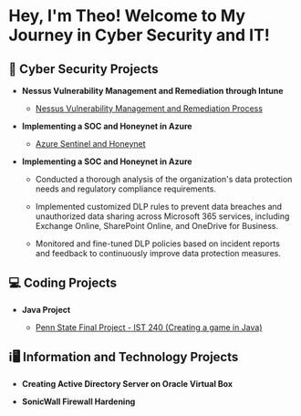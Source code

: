<h1>Hey, I'm Theo! Welcome to My Journey in Cyber Security and IT! </a></h1>

<h2>🔐 Cyber Security Projects </h2>

- <b>Nessus Vulnerability Management and Remediation through Intune</b>
  - [Nessus Vulnerability Management and Remediation Process](https://github.com/Denwawa/NessusProject/tree/main)

- <b>Implementing a SOC and Honeynet in Azure</b>
  - [Azure Sentinel and Honeynet](https://github.com/Denwawa/AzureSentinel)

 - <b>Implementing a SOC and Honeynet in Azure</b>
   - Conducted a thorough analysis of the organization's data protection needs and regulatory compliance requirements.
     
   - Implemented customized DLP rules to prevent data breaches and unauthorized data sharing across Microsoft 365 services, including Exchange Online, SharePoint Online, and OneDrive for Business.
     
   - Monitored and fine-tuned DLP policies based on incident reports and feedback to continuously improve data protection measures.
     
<h2>💻 Coding Projects </h2>

- <b>Java Project</b>

  - [Penn State Final Project - IST 240 (Creating a game in Java)](https://github.com/Denwawa/Group5-Final-Project)

<h2>ℹ️🖥️ Information and Technology Projects </h2>

- <b>Creating Active Directory Server on Oracle Virtual Box</b>

- <b>SonicWall Firewall Hardening</b>
